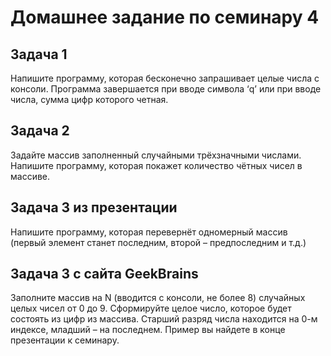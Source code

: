 # Домашнее задание по семинару 4

## Задача 1
Напишите программу, которая бесконечно запрашивает целые числа с консоли. Программа завершается при вводе символа ‘q’ или при вводе числа, сумма цифр которого четная.

## Задача 2
Задайте массив заполненный случайными трёхзначными числами. Напишите программу, которая покажет количество чётных чисел в массиве.

## Задача 3 из презентации
Напишите программу, которая перевернёт одномерный массив (первый элемент станет последним, второй – предпоследним и т.д.)

## Задача 3 с сайта GeekBrains
Заполните массив на N (вводится с консоли, не более 8) случайных целых чисел от 0 до 9. Сформируйте целое число, которое будет состоять из цифр из массива. Старший разряд числа находится на 0-м индексе, младший – на последнем.
Пример вы найдете в конце презентации к семинару.

